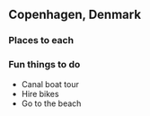 ## Copenhagen, Denmark

### Places to each

### Fun things to do

- Canal boat tour
- Hire bikes
- Go to the beach